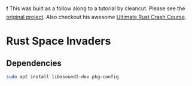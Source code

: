 :exclamation: This was built as a follow along to a tutorial by cleancut.  Please see the [original project](https://github.com/CleanCut/invaders).  Also checkout his awesome [Ultimate Rust Crash Course](https://www.udemy.com/course/ultimate-rust-crash-course/?referralCode=AF30FAD8C6CCCC2C94F0).

# Rust Space Invaders

## Dependencies
```bash
sudo apt install libasound2-dev pkg-config
```